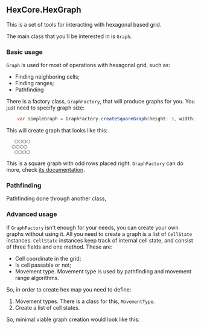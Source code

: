 ## HexCore.HexGraph

This is a set of tools for interacting with hexagonal based grid.

The main class that you'll be interested in is `Graph`.

### Basic usage

`Graph` is used for most of operations with hexagonal grid, such as:
* Finding neighboring cells;
* Finding ranges;
* Pathfinding

There is a factory class, `GraphFactory`, that will produce graphs for you. You just need to specify graph size:

```c#
    var simpleGraph = GraphFactory.createSquareGraph(height: 3, width: 4);
```

This will create graph that looks like this:
```
   ⬡⬡⬡⬡
  ⬡⬡⬡⬡
   ⬡⬡⬡⬡
```
This is a square graph with odd rows placed right. `GraphFactory` can do more, check [its documentation](./GRAPH_FACTORY_README.md).

### Pathfinding

Pathfinding done through another class, 

### Advanced usage

If `GraphFactory` isn't enough for your needs, you can create your own graphs without using it.
All you need to create a graph is a list of 
`CellState` instances. `CellState` instances keep track of internal cell state, and consist of
three fields and one method. These are: 
- Cell coordinate in the grid;
- Is cell passable or not;
- Movement type. Movement type is used by pathfinding and movement range algorithms.

So, in order to create hex map you need to define:
1. Movement types. There is a class for this, `MovementType`.
2. Create a list of cell states. 

So, minimal viable graph creation would look like this:
